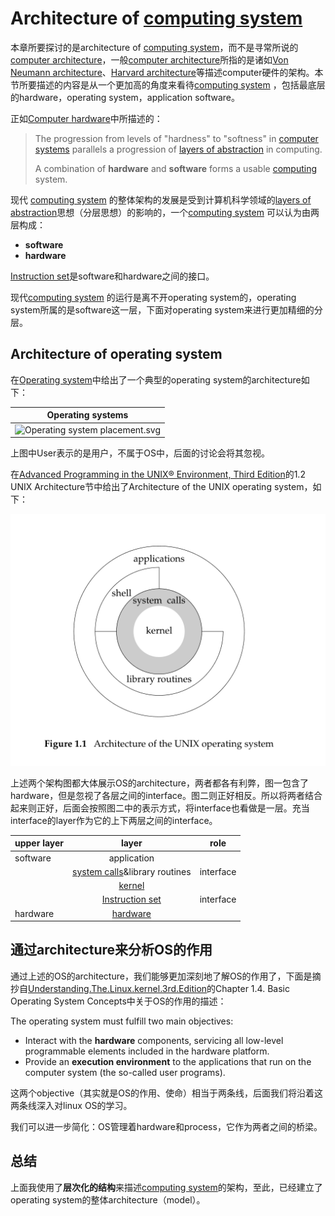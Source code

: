 # Architecture of [computing system](https://en.wikipedia.org/wiki/Computing)

本章所要探讨的是architecture of [computing system](https://en.wikipedia.org/wiki/Computing)，而不是寻常所说的[computer architecture](https://en.wikipedia.org/wiki/Computer_architecture)，一般[computer architecture](https://en.wikipedia.org/wiki/Computer_architecture)所指的是诸如[Von Neumann architecture](https://en.wikipedia.org/wiki/Von_Neumann_architecture)、[Harvard architecture](https://en.wikipedia.org/wiki/Harvard_architecture)等描述computer硬件的架构。本节所要描述的内容是从一个更加高的角度来看待[computing system](https://en.wikipedia.org/wiki/Computing) ，包括最底层的hardware，operating system，application software。

正如[Computer hardware](https://en.wikipedia.org/wiki/Computer_hardware)中所描述的：

> The progression from levels of "hardness" to "softness" in [computer systems](https://en.wikipedia.org/wiki/Computer_system) parallels a progression of [layers of abstraction](https://en.wikipedia.org/wiki/Abstraction_layer) in computing.
>
> A combination of **hardware** and **software** forms a usable [computing](https://en.wikipedia.org/wiki/Computing) system.

现代 [computing system](https://en.wikipedia.org/wiki/Computing) 的整体架构的发展是受到计算机科学领域的[layers of abstraction](https://en.wikipedia.org/wiki/Abstraction_layer)思想（分层思想）的影响的，一个[computing system](https://en.wikipedia.org/wiki/Computing) 可以认为由两层构成：

- **software**
- **hardware**

[Instruction set](https://en.wikipedia.org/wiki/Instruction_set_architecture)是software和hardware之间的接口。

现代[computing system](https://en.wikipedia.org/wiki/Computing) 的运行是离不开operating system的，operating system所属的是software这一层，下面对operating system来进行更加精细的分层。

## Architecture of operating system

在[Operating system](https://en.wikipedia.org/wiki/Operating_system)中给出了一个典型的operating system的architecture如下：

| Operating systems                                            |
| ------------------------------------------------------------ |
| ![Operating system placement.svg](https://upload.wikimedia.org/wikipedia/commons/thumb/e/e1/Operating_system_placement.svg/165px-Operating_system_placement.svg.png?ynotemdtimestamp=1579826192892) |

上图中User表示的是用户，不属于OS中，后面的讨论会将其忽视。

在[Advanced Programming in the UNIX® Environment, Third Edition](http://www.apuebook.com/toc3e.html)的1.2 UNIX Architecture节中给出了Architecture of the UNIX operating system，如下：

![img](./architecture-of-the-Unix-operating-Sysem.png)

上述两个架构图都大体展示OS的architecture，两者都各有利弊，图一包含了hardware，但是忽视了各层之间的interface。图二则正好相反。所以将两者结合起来则正好，后面会按照图二中的表示方式，将interface也看做是一层。充当interface的layer作为它的上下两层之间的interface。

| upper layer |                            layer                             |   role    |
| ----------- | :----------------------------------------------------------: | :-------: |
| software    |                         application                          |           |
|             | [system calls](https://en.wikipedia.org/wiki/System_call)&library routines | interface |
|             |  [kernel](https://en.wikipedia.org/wiki/Kernel_(computing))  |           |
|             | [Instruction set](https://en.wikipedia.org/wiki/Instruction_set_architecture) | interface |
| hardware    | [hardware](https://en.wikipedia.org/wiki/Computer_hardware)  |           |



## 通过architecture来分析OS的作用

通过上述的OS的architecture，我们能够更加深刻地了解OS的作用了，下面是摘抄自[Understanding.The.Linux.kernel.3rd.Edition](https://www.oreilly.com/library/view/understanding-the-linux/0596005652/)的Chapter 1.4. Basic Operating System Concepts中关于OS的作用的描述：

The operating system must fulfill two main objectives:

- Interact with the **hardware** components, servicing all low-level programmable elements included in the hardware platform.
- Provide an **execution environment** to the applications that run on the computer system (the so-called user programs).

这两个objective（其实就是OS的作用、使命）相当于两条线，后面我们将沿着这两条线深入对linux OS的学习。

我们可以进一步简化：OS管理着hardware和process，它作为两者之间的桥梁。





## 总结

上面我使用了**层次化的结构**来描述[computing system](https://en.wikipedia.org/wiki/Computing)的架构，至此，已经建立了operating system的整体architecture（model）。